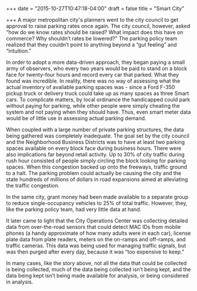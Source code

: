 +++
date = "2015-10-27T10:47:18-04:00"
draft = false
title = "Smart City"

+++
A major metropolitan city's planners went to the city council to get approval to raise parking rates once again. The city council, however, asked “how do we know rates should be raised? What impact does this have on commerce? Why shouldn’t rates be lowered?” The parking policy team realized that they couldn’t point to anything beyond a “gut feeling” and “intuition.”
 
In order to adopt a more data-driven approach, they began paying a small army of observers, who every two years would be paid to stand on a block face for twenty-four hours and record every car that parked. What they found was incredible. In reality, there was no way of assessing what the actual inventory of available parking spaces was - since a Ford F-350 pickup truck or delivery truck could take up as many spaces as three Smart cars. To complicate matters, by local ordinance the handicapped could park without paying for parking, while other people were simply cheating the system and not paying when they should have. Thus, even smart meter data would be of little use in assessing actual parking demand.
 
When coupled with a large number of private parking structures, the data being gathered was completely inadequate. The goal set by the city council and the Neighborhood Business Districts was to have at least two parking spaces available on every block face during business hours. There were also implications far beyond retail activity. Up to 30% of city traffic during rush hour consisted of people simply circling the block looking for parking spaces. When this congestion backed up onto the freeways, traffic ground to a halt. The parking problem could actually be causing the city and the state hundreds of millions of dollars in road expansions aimed at alleviating the traffic congestion.
 
In the same city, grant money had been made available to a separate group to reduce single-occupancy vehicles to 25% of total traffic. However, they, like the parking policy team, had very little data at hand.
 
It later came to light that the City Operations Center was collecting detailed data from over-the-road sensors that could detect MAC IDs from mobile phones (a handy approximate of how many adults were in each car), license plate data from plate readers, meters on the on-ramps and off-ramps, and traffic cameras. This data was being used for managing traffic signals, but was then purged after every day, because it was “too expensive to keep.” 
 
In many cases, like the story above, not all the data that could be collected is being collected, much of the data being collected isn’t being kept, and the data being kept isn’t being made available for analysis, or being considered in analysis. 
